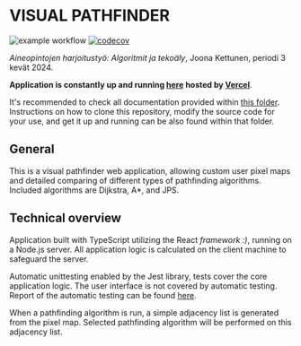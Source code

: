 # VISUAL PATHFINDER

![example workflow](https://github.com/joonarafael/visualpathfinder/actions/workflows/testing.yml/badge.svg) [![codecov](https://codecov.io/gh/joonarafael/visualpathfinder/graph/badge.svg?token=V8S1HKI7V1)](https://codecov.io/gh/joonarafael/visualpathfinder)

_Aineopintojen harjoitustyö: Algoritmit ja tekoäly_, Joona Kettunen, periodi 3 kevät 2024.

**Application is constantly up and running [here](https://visualpathfinder.vercel.app/ "Visual Pathfinder") hosted by [Vercel](https://vercel.com/ "Vercel Homepage")**.

It's recommended to check all documentation provided within [this folder](https://github.com/joonarafael/visualpathfinder/tree/main/documentation "Project documentation folder"). Instructions on how to clone this repository, modify the source code for your use, and get it up and running can be also found within that folder.

## General

This is a visual pathfinder web application, allowing custom user pixel maps and detailed comparing of different types of pathfinding algorithms. Included algorithms are Dijkstra, A\*, and JPS.

## Technical overview

Application built with TypeScript utilizing the React _framework :)_, running on a Node.js server. All application logic is calculated on the client machine to safeguard the server.

Automatic unittesting enabled by the Jest library, tests cover the core application logic. The user interface is not covered by automatic testing. Report of the automatic testing can be found [here](https://app.codecov.io/gh/joonarafael/visualpathfinder "Codecov report").

When a pathfinding algorithm is run, a simple adjacency list is generated from the pixel map. Selected pathfinding algorithm will be performed on this adjacency list.
